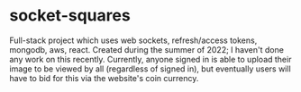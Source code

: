 # socket-squares
Full-stack project which uses web sockets, refresh/access tokens, mongodb, aws, react.
Created during the summer of 2022; I haven't done any work on this recently.
Currently, anyone signed in is able to upload their image to be viewed by all (regardless of signed in), but eventually users will have to bid for this via the website's coin currency.

